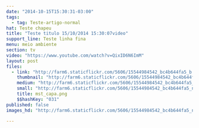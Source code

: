 ```yaml
---
date: "2014-10-15T15:30:31-03:00"
tags:
  - tag: Teste-artigo-normal
hat: Teste chapeu
title: "Teste titulo 15/10/2014 15:30:07video"
support_line: Teste linha fina
menu: meio ambiente
section: tv
video: "https://www.youtube.com/watch?v=QixID6N6ImM"
layout: post
files:
  - link: "http://farm6.staticflickr.com/5606/15544984542_bc4b644fa5_b.jpg"
    thumbnail: "http://farm6.staticflickr.com/5606/15544984542_bc4b644fa5_t.jpg"
    medium: "http://farm6.staticflickr.com/5606/15544984542_bc4b644fa5_z.jpg"
    small: "http://farm6.staticflickr.com/5606/15544984542_bc4b644fa5_n.jpg"
    title: mst_capa.png
    $$hashKey: "031"
published: false
images_hd: "http://farm6.staticflickr.com/5606/15544984542_bc4b644fa5_n.jpg"

---
```

